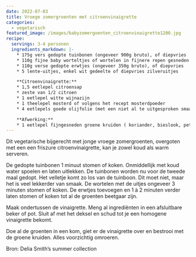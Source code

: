 ```yaml
---
date: 2022-07-03
title: Vroege zomergroenten met citroenvinaigrette
categories:
  - vegetarisch
featured_image: /images/babyzomergoenten_citroenvinaigrette1200.jpg
recipe:
  servings: 3-4 personen
  ingredients_markdown: |-
    * 175g vers gedopte tuinbonen (ongeveer 900g bruto), of diepvries
    * 110g fijne baby worteltjes of wortelen in fijnere repen gesneden
    * 110g verse gedopte erwtjes (ongeveer 350g bruto), of diepvries    * 5 lente-uitjes, enkel wit gedeelte of diepvries zilveruitjes

    **Citroenvinaigrette:**
    * 1,5 eetlepel citroensap
    * zeste van 1/2 citroen
    * 1 eetlepel witte wijnazijn
    * 1 theelepel mosterd of volgens het recept mosterdpoeder
    * 4 eetlepels goede olijfolie (met een niet al te uitgesproken smaak)

    **Afwerking:**
    * 1 eetlepel fijngesneden groene kruiden ( koriander, bieslook, peterselie, het groen van de lente-uitjes…)
---
```

Dit vegetarische bijgerecht met jonge vroege zomergroenten, overgoten met een een friszure citroenvinaigrette, kan je zowel koud als warm serveren.

<!--more-->

De gedopte tuinbonen 1 minuut stomen of koken. Onmiddellijk met koud water spoelen en laten uitlekken.
De tuinbonen worden nu voor de tweede maal gedopt. Het velletje komt zo los van de tuinboon. Dit moet niet, maar het is veel lekkerder van smaak.
De wortelen met de uitjes ongeveer 3 minuten stomen of koken. De erwtjes toevoegen en 1 à 2 minuten verder laten stomen of koken tot al de groenten beetgaar zijn.

Maak ondertussen de vinaigrette. Meng al ingrediënten in een afsluitbare beker of pot. Sluit af met het deksel en schud tot je een homogene vinaigrette bekomt.

Doe al de groenten in een kom, giet er de vinaigrette over en bestrooi met de groene kruiden. Alles voorzichtig omroeren.


Bron: Delia Smith’s summer collection

